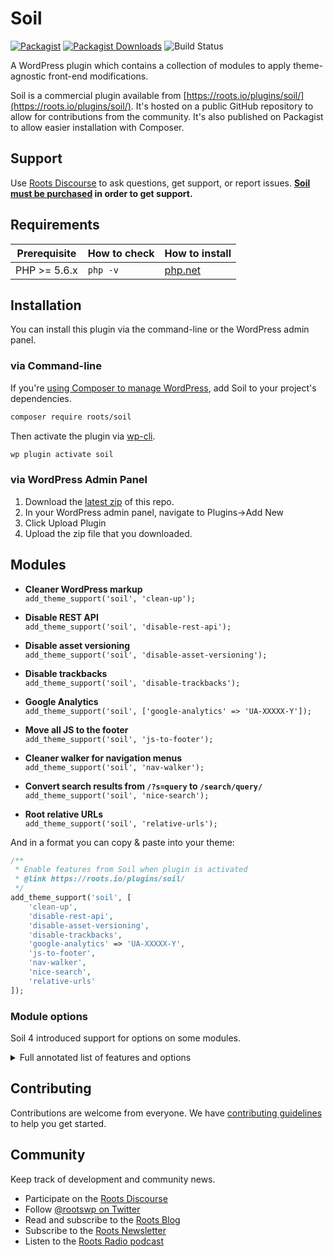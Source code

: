 # Soil
[![Packagist](https://img.shields.io/packagist/v/roots/soil.svg?style=flat-square)](https://packagist.org/packages/roots/soil)
[![Packagist Downloads](https://img.shields.io/packagist/dt/roots/soil.svg?style=flat-square)](https://packagist.org/packages/roots/soil)
![Build Status](https://github.com/roots/soil/workflows/Compatibility%20Checks/badge.svg)

A WordPress plugin which contains a collection of modules to apply theme-agnostic front-end modifications.

Soil is a commercial plugin available from [https://roots.io/plugins/soil/](https://roots.io/plugins/soil/). It's hosted on a public GitHub repository to allow for contributions from the community. It's also published on Packagist to allow easier installation with Composer.

## Support

Use [Roots Discourse](https://discourse.roots.io/) to ask questions, get support, or report issues. **[Soil must be purchased](https://roots.io/plugins/soil/) in order to get support.**

## Requirements

<table>
  <thead>
    <tr>
      <th>Prerequisite</th>
      <th>How to check</th>
      <th>How to install</th>
    </tr>
  </thead>
  <tbody>
    <tr>
      <td>PHP &gt;= 5.6.x</td>
      <td><code>php -v</code></td>
      <td>
        <a href="http://php.net/manual/en/install.php">php.net</a>
      </td>
    </tr>
  </tbody>
</table>

## Installation

You can install this plugin via the command-line or the WordPress admin panel.

### via Command-line

If you're [using Composer to manage WordPress](https://roots.io/using-composer-with-wordpress/), add Soil to your project's dependencies.

```sh
composer require roots/soil
```

Then activate the plugin via [wp-cli](http://wp-cli.org/commands/plugin/activate/).

```sh
wp plugin activate soil
```

### via WordPress Admin Panel

1. Download the [latest zip](https://github.com/roots/soil/releases/latest) of this repo.
2. In your WordPress admin panel, navigate to Plugins->Add New
3. Click Upload Plugin
4. Upload the zip file that you downloaded.

## Modules

* **Cleaner WordPress markup**<br>
  `add_theme_support('soil', 'clean-up');`

* **Disable REST API**<br>
  `add_theme_support('soil', 'disable-rest-api');`

* **Disable asset versioning**<br>
  `add_theme_support('soil', 'disable-asset-versioning');`

* **Disable trackbacks**<br>
  `add_theme_support('soil', 'disable-trackbacks');`

* **Google Analytics**<br>
  `add_theme_support('soil', ['google-analytics' => 'UA-XXXXX-Y']);`

* **Move all JS to the footer**<br>
  `add_theme_support('soil', 'js-to-footer');`

* **Cleaner walker for navigation menus**<br>
  `add_theme_support('soil', 'nav-walker');`

* **Convert search results from `/?s=query` to `/search/query/`**<br>
  `add_theme_support('soil', 'nice-search');`

* **Root relative URLs**<br>
  `add_theme_support('soil', 'relative-urls');`

And in a format you can copy & paste into your theme:
```php
/**
 * Enable features from Soil when plugin is activated
 * @link https://roots.io/plugins/soil/
 */
add_theme_support('soil', [
    'clean-up',
    'disable-rest-api',
    'disable-asset-versioning',
    'disable-trackbacks',
    'google-analytics' => 'UA-XXXXX-Y',
    'js-to-footer',
    'nav-walker',
    'nice-search',
    'relative-urls'
]);
```

### Module options

Soil 4 introduced support for options on some modules.

<details>
<summary>Full annotated list of features and options</summary>

```php

/**
 * Enable features from Soil when plugin is activated
 * @link https://roots.io/plugins/soil/
 */
add_theme_support('soil', [
    /**
     * Clean up WordPress
     */
    'clean-up' => [
        /**
         * Obscure and suppress WordPress information.
         */
        'wp_obscurity',

        /**
         * Disable WordPress emojis.
         */
        'disable_emojis',

        /**
         * Disable Gutenberg block library CSS.
         */
        'disable_gutenberg_block_css',

        /**
         * Disable extra RSS feeds.
         */
        'disable_extra_rss',

        /**
         * Disable recent comments CSS.
         */
        'disable_recent_comments_css',

        /**
         * Disable gallery CSS.
         */
        'disable_gallery_css',

        /**
         * Clean HTML5 markup.
         */
        'clean_html5_markup',
    ],

    /**
     * Disable WordPress REST API
     */
    'disable-rest-api',

    /**
     * Remove version query string from all styles and scripts
     */
    'disable-asset-versioning',

    /**
     * Disables trackbacks/pingbacks
     */
    'disable-trackbacks',

    /**
     * Google Analytics
     */
    'google-analytics' => [
        /**
         * This is to go live with GA.
         *
         * This should probably be false in non-production.
         */
        'should_load' => false,

        /**
         * Google Analytics ID
         *
         * This is also known as your "property ID" or "measurement ID"
         *
         * Format: UA-XXXXX-Y
         */
        'google_analytics_id' => null,

        /**
         * Optimize container ID
         *
         * Format: OPT-A1B2CD (previously: GTM-A1B2CD)
         *
         * @link https://support.google.com/optimize/answer/6262084
         */
        'optimize_id' => null,

        /**
         * Anonymize user IP addresses.
         *
         * This might be required depending on region.
         *
         * @link https://github.com/roots/soil/pull/206
         */
        'anonymize_ip',
    ],

    /**
     * Moves all scripts to wp_footer action
     */
    'js-to-footer',

    /**
     * Cleaner walker for wp_nav_menu()
     */
    'nav-walker',

    /**
     * Redirects search results from /?s=query to /search/query/, converts %20 to +
     *
     * @link http://txfx.net/wordpress-plugins/nice-search/
     */
    'nice-search',

    /**
     * Convert absolute URLs to relative URLs
     *
     * Inspired by {@link http://www.456bereastreet.com/archive/201010/how_to_make_wordpress_urls_root_relative/}
     */
    'relative-urls',
]);
```
</details>

## Contributing

Contributions are welcome from everyone. We have [contributing guidelines](https://github.com/roots/guidelines/blob/master/CONTRIBUTING.md) to help you get started.

## Community

Keep track of development and community news.

* Participate on the [Roots Discourse](https://discourse.roots.io/)
* Follow [@rootswp on Twitter](https://twitter.com/rootswp)
* Read and subscribe to the [Roots Blog](https://roots.io/blog/)
* Subscribe to the [Roots Newsletter](https://roots.io/subscribe/)
* Listen to the [Roots Radio podcast](https://roots.io/podcast/)
